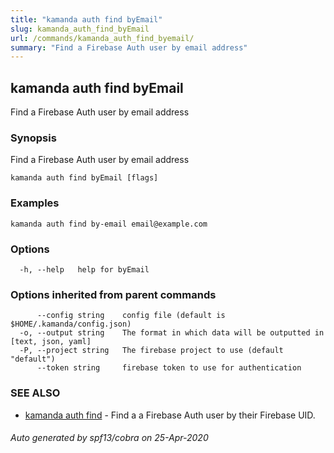 ```yaml
---
title: "kamanda auth find byEmail"
slug: kamanda_auth_find_byEmail
url: /commands/kamanda_auth_find_byemail/
summary: "Find a Firebase Auth user by email address"
---
```

## kamanda auth find byEmail

Find a Firebase Auth user by email address

### Synopsis

Find a Firebase Auth user by email address

```
kamanda auth find byEmail [flags]
```

### Examples

```
kamanda auth find by-email email@example.com
```

### Options

```
  -h, --help   help for byEmail
```

### Options inherited from parent commands

```
      --config string    config file (default is $HOME/.kamanda/config.json)
  -o, --output string    The format in which data will be outputted in [text, json, yaml]
  -P, --project string   The firebase project to use (default "default")
      --token string     firebase token to use for authentication
```

### SEE ALSO

* [kamanda auth find](/commands/kamanda_auth_find/)	 - Find a a Firebase Auth user by their Firebase UID.

###### Auto generated by spf13/cobra on 25-Apr-2020
